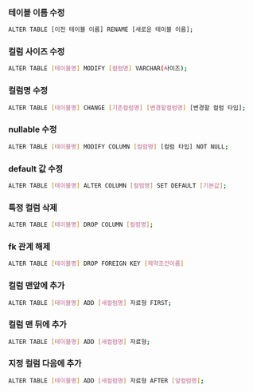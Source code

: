### 테이블 이름 수정
```bash
ALTER TABLE [이전 테이블 이름] RENAME [새로운 테이블 이름];
```

### 컬럼 사이즈 수정
```bash
ALTER TABLE [테이블명] MODIFY [컬럼명] VARCHAR(사이즈);
```

### 컬럼명 수정
```bash
ALTER TABLE [테이블명] CHANGE [기존컬럼명] [변경할컬럼명] [변경할 컬럼 타입];
```

### nullable 수정
```bash
ALTER TABLE [테이블명] MODIFY COLUMN [컬럼명] [컬럼 타입] NOT NULL;
```

### default 값 수정
```bash
ALTER TABLE [테이블명] ALTER COLUMN [컬럼명] SET DEFAULT [기본값];
```

### 특정 컬럼 삭제
```bash
ALTER TABLE [테이블명] DROP COLUMN [컬럼명];
```


### fk 관계 해제
```bash
ALTER TABLE [테이블명] DROP FOREIGN KEY [제약조건이름]
```

### 컬럼 맨앞에 추가
```bash
ALTER TABLE [테이블명] ADD [새컬럼명] 자료형 FIRST;
```

### 컬럼 맨 뒤에 추가
```bash
ALTER TABLE [테이블명] ADD [새컬럼명] 자료형;
```

### 지정 컬럼 다음에 추가
```bash
ALTER TABLE [테이블명] ADD [새컬럼명] 자료형 AFTER [앞컬럼명];
```

